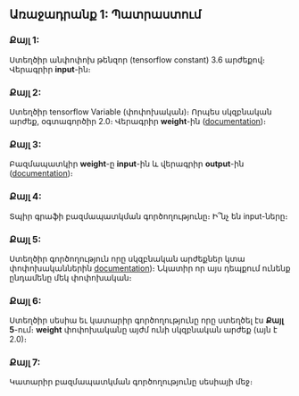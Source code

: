 ## Առաջադրանք 1: Պատրաստում

### Քայլ 1:
Ստեղծիր անփոփոխ թենզոր (tensorflow constant) 3.6 արժեքով։ Վերագրիր **input**-ին։

### Քայլ 2:
Ստեղծիր tensorflow Variable (փոփոխական)։ Որպես սկզբնական արժեք, օգտագործիր 2.0։ Վերագրիր **weight**-ին ([documentation](https://www.tensorflow.org/api_docs/python/tf/Variable))։

### Քայլ 3:
Բազմապատկիր **weight**-ը **input**-ին և վերագրիր **output**-ին ([documentation](https://www.tensorflow.org/api_docs/python/tf/multiply))։

### Քայլ 4:
Տպիր գրաֆի բազմապատկման գործողությունը։ Ի՞նչ են input-ները։

### Քայլ 5:
Ստեղծիր գործողություն որը սկզբնական արժեքներ կտա փոփոխականներին [documentation](https://www.tensorflow.org/api_docs/python/tf/global_variables_initializer))։ Նկատիր որ այս դեպքում ունենք ընդամենը մեկ փոփոխական։

### Քայլ 6:
Ստեղծիր սեսիա եւ կատարիր գործողությունը որը ստեղծել էս **Քայլ 5**-ում։ **weight** փոփոխականը այժմ ունի սկզբնական արժեք (այն է 2.0)։

### Քայլ 7:
Կատարիր բազմապատկման գործողությունը սեսիայի մեջ։